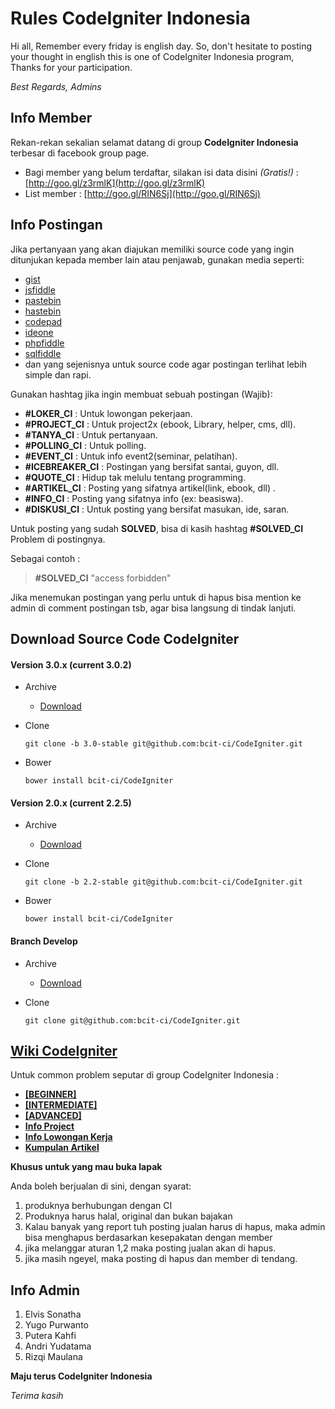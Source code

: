 Rules CodeIgniter Indonesia
==================

Hi all, Remember every friday is english day. So, don't hesitate to posting your thought in english this is one of CodeIgniter Indonesia program, Thanks for your participation.

_Best Regards, Admins_

## Info Member

Rekan-rekan sekalian selamat datang di group __CodeIgniter Indonesia__ terbesar di facebook group page.

- Bagi member yang belum terdaftar, silakan isi data disini _(Gratis!)_ : [http://goo.gl/z3rmlK](http://goo.gl/z3rmlK)
- List member : [http://goo.gl/RIN6Sj](http://goo.gl/RIN6Sj)

## Info Postingan

Jika pertanyaan yang akan diajukan memiliki source code yang ingin ditunjukan kepada member lain atau penjawab, gunakan media seperti:

- [gist](https://gist.github.com)
- [jsfiddle](https://jsfiddle.net/)
- [pastebin](http://pastebin.com/)
- [hastebin](http://hastebin.com/)
- [codepad](http://codepad.org/)
- [ideone](http://ideone.com/)
- [phpfiddle](http://phpfiddle.org/)
- [sqlfiddle](http://sqlfiddle.com/)
- dan yang sejenisnya untuk source code agar postingan terlihat lebih simple dan rapi.

Gunakan hashtag jika ingin membuat sebuah postingan (Wajib):

- __#‎LOKER_CI‬__ : Untuk lowongan pekerjaan.
- __#‎PROJECT_CI‬__ : Untuk project2x (ebook, Library, helper, cms, dll).
- __#‎TANYA_CI‬__ : Untuk pertanyaan.
- __#‎POLLING_CI‬__ : Untuk polling.
- __#‎EVENT_CI‬__ : Untuk info event2(seminar, pelatihan).
- __#‎ICEBREAKER_CI‬__ : Postingan yang bersifat santai, guyon, dll.
- __#‎QUOTE_CI‬__ : Hidup tak melulu tentang programming.
- __#‎ARTIKEL_CI‬__ : Posting yang sifatnya artikel(link, ebook, dll) .
- __#INFO_CI__ : Posting yang sifatnya info (ex: beasiswa).
- __#‎DISKUSI_CI‬__ : Untuk posting yang bersifat masukan, ide, saran.

Untuk posting yang sudah __SOLVED__, bisa di kasih hashtag ‪__#‎SOLVED_CI‬__ Problem di postingnya.

Sebagai contoh :
> __#SOLVED_CI__ "access forbidden"

Jika menemukan postingan yang perlu untuk di hapus bisa mention ke admin di comment postingan tsb, agar bisa langsung di tindak lanjuti.

## Download Source Code CodeIgniter

#### Version 3.0.x (current 3.0.2)
- Archive
    - [Download](https://github.com/bcit-ci/CodeIgniter/archive/3.0.2.zip)

- Clone
    ```
    git clone -b 3.0-stable git@github.com:bcit-ci/CodeIgniter.git
    ```

- Bower
    ```
    bower install bcit-ci/CodeIgniter
    ```

#### Version 2.0.x (current 2.2.5)
- Archive
    - [Download](https://github.com/bcit-ci/CodeIgniter/archive/2.2.5.zip)

- Clone
    ```
    git clone -b 2.2-stable git@github.com:bcit-ci/CodeIgniter.git
    ```

- Bower
    ```
    bower install bcit-ci/CodeIgniter
    ```

#### Branch Develop
- Archive
    - [Download](https://github.com/bcit-ci/CodeIgniter/archive/develop.zip)

- Clone
    ```
    git clone git@github.com:bcit-ci/CodeIgniter.git
    ```


## [Wiki CodeIgniter](https://github.com/EllisLab/CodeIgniter/wiki)

    
Untuk common problem seputar di group CodeIgniter Indonesia :

- [__[BEGINNER]__](https://www.facebook.com/notes/codeigniter-indonesia/beginner-solved-ci-common-problems/10152089424375337)
- [__[INTERMEDIATE]__](https://www.facebook.com/notes/codeigniter-indonesia/intermediate-solved-ci-common-problems/10152092948650337)
- [__[ADVANCED]__](https://www.facebook.com/notes/codeigniter-indonesia/advanced-solved-ci-common-problems/10152092943165337)
- [__Info Project__](https://www.facebook.com/notes/codeigniter-indonesia/member-project-lists/10152093407870337)
- [__Info Lowongan Kerja__](https://www.facebook.com/groups/codeigniter.id/permalink/10152144842570337/)
- [__Kumpulan Artikel__](https://www.facebook.com/groups/codeigniter.id/permalink/10152161288245337/)


__Khusus untuk yang mau buka lapak__

Anda boleh berjualan di sini, dengan syarat:

1. produknya berhubungan dengan CI
2. Produknya harus halal, original dan bukan bajakan
3. Kalau banyak yang report tuh posting jualan harus di hapus, maka admin bisa menghapus berdasarkan kesepakatan dengan member
4. jika melanggar aturan 1,2 maka posting jualan akan di hapus.
5. jika masih ngeyel, maka posting di hapus dan member di tendang.


## Info Admin

 1. Elvis Sonatha
 2. Yugo Purwanto
 3. Putera Kahfi
 4. Andri Yudatama
 5. Rizqi Maulana


__Maju terus CodeIgniter Indonesia__

_Terima kasih_